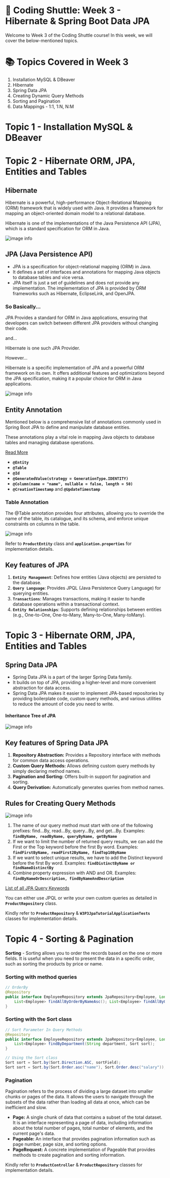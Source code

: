# 🚀 Coding Shuttle: Week 3 - Hibernate & Spring Boot Data JPA
Welcome to Week 3 of the Coding Shuttle course! In this week, we will cover the below-mentioned topics.

# 📚 Topics Covered in Week 3
1. Installation MySQL & DBeaver
2. Hibernate
3. Spring Data JPA
4. Creating Dynamic Query Methods
5. Sorting and Pagination
6. Data Mappings - 1:1, 1:N, N:M

# Topic 1 - Installation MySQL & DBeaver

# Topic 2 - Hibernate ORM, JPA, Entities and Tables

## Hibernate 

Hibernate is a powerful, high-performance Object-Relational Mapping (ORM) framework that is widely used with Java. It provides a framework for mapping an object-oriented domain model to a relational database.

Hibernate is one of the implementations of the Java Persistence API (JPA), which is a standard specification for ORM in Java.

![image info](./assets/hibernate_orm_mapping.png)

## JPA (Java Persistence API)

- JPA is a specification for object-relational mapping (ORM) in Java.
- It defines a set of interfaces and annotations for mapping Java objects to database tables and vice versa. 
- JPA itself is just a set of guidelines and does not provide any implementation. The implementation of JPA is provided by ORM frameworks such as Hibernate, EclipseLink, and OpenJPA.

### So Basically…

JPA Provides a standard for ORM in Java applications, ensuring that developers can switch between different JPA providers without changing their code.

and... 

Hibernate is one such JPA Provider. 

However...

Hibernate is a specific implementation of JPA and a powerful ORM framework on its own. It offers additional features and optimizations beyond the JPA specification, making it a popular choice for ORM in Java applications.

![image info](./assets/jpa-hibernate-db-relation.png)

## Entity Annotation
Mentioned below is a comprehensive list of annotations commonly used in Spring Boot JPA to define and manipulate database entities. 

These annotations play a vital role in mapping Java objects to database tables and managing database operations.

[Read More](https://medium.com/@yadavsunil9699/a-comprehensive-guide-to-annotations-in-spring-boot-jpa-950a05b5eb1b)

- **`@Entity`**
- **`@Table`** 
- **`@Id`**
- **`@GeneratedValue(strategy = GenerationType.IDENTITY)`** 
- **`@Column(name = "name", nullable = false, length = 50)`** 
- **`@CreationTimestamp`** and **`@UpdateTimestamp`**

### Table Annotation
The @Table annotation provides four attributes, allowing you to override the name of the table, its catalogue, and its schema, and enforce unique constraints on columns in the table.

![image info](./assets/table_annotations.png)

Refer to **`ProductEntity`** class and **`application.properties`** for implementation details.

## Key features of JPA

1. **`Entity Management`**: Defines how entities (Java objects) are persisted to the database.
2. **`Query Language`**: Provides JPQL (Java Persistence Query Language) for querying entities.
3. **`Transactions`**: Manages transactions, making it easier to handle database operations within a transactional context.
4. **`Entity Relationships`**: Supports defining relationships between entities (e.g., One-to-One, One-to-Many, Many-to-One, Many-toMany).


# Topic 3 - Hibernate ORM, JPA, Entities and Tables

## Spring Data JPA 

- Spring Data JPA is a part of the larger Spring Data family. 
- It builds on top of JPA, providing a higher-level and more convenient abstraction for data access. 
- Spring Data JPA makes it easier to implement JPA-based repositories by providing boilerplate code, custom query methods, and various utilities to reduce the amount of code you need to write.

#### Inheritance Tree of JPA
![image info](./assets/jpa_repo_inheritance_tree.png)

## Key features of Spring Data JPA 
1. **Repository Abstraction:** Provides a Repository interface with methods for common data access operations. 
2. **Custom Query Methods:** Allows defining custom query methods by simply declaring method names. 
3. **Pagination and Sorting:** Offers built-in support for pagination and sorting. 
4. **Query Derivation:** Automatically generates queries from method names.

## Rules for Creating Query Methods
![image info](./assets/rules_jpa_query_creation.png)

1. The name of our query method must start with one of the following prefixes: find...By, read...By, query...By, and get...By. Examples: **`findByName, readByName, queryByName, getByName`**
2. If we want to limit the number of returned query results, we can add the First or the Top keyword before the first By word. Examples: **`findFirstByName, readFirst2ByName, findTop10ByName`**
3. If we want to select unique results, we have to add the Distinct keyword before the first By word. Examples: **`findDistinctByName or findNameDistinctBy`**
4. Combine property expression with AND and OR. Examples: **`findByNameOrDescription, findByNameAndDescription`**

[List of all JPA Query Keywords](https://docs.spring.io/spring-data/jpa/reference/repositories/query-keywords-reference.html)

You can either use JPQL or write your own custom queries as detailed in **`ProductRepository`** class.

Kindly refer to **`ProductRepository`** & **`W3P3JpaTutorialApplicationTests`** classes for implementation details.

# Topic 4 - Sorting & Pagination

**Sorting** - Sorting allows you to order the records based on the one or more fields. It is useful when you need to present the data in a specific order, such as sorting the products by price or name.

### Sorting with method queries

```java
// OrderBy
@Repository
public interface EmployeeRepository extends JpaRepository<Employee, Long> { 
    List<Employee> findAllByOrderByNameAsc(); List<Employee> findAllByOrderByNameDesc(); 
}
```
### Sorting with the Sort class

```java
// Sort Parameter In Query Methods 
@Repository 
public interface EmployeeRepository extends JpaRepository<Employee, Long> { 
    List<Employee> findByDepartment(String department, Sort sort); 
} 

// Using the Sort class
Sort sort = Sort.by(Sort.Direction.ASC, sortField); 
Sort sort = Sort.by(Sort.Order.asc("name"), Sort.Order.desc("salary"));
```

### Pagination 
Pagination refers to the process of dividing a large dataset into smaller chunks or pages of the data. It allows the users to navigate through the subsets of the data rather than loading all data at once, which can be inefficient and slow.
- **Page:** A single chunk of data that contains a subset of the total dataset. It is an interface representing a page of data, including information about the total number of pages, total number of elements, and the current page's data. 
- **Pageable:** An interface that provides pagination information such as page number, page size, and sorting options. 
- **PageRequest:** A concrete implementation of Pageable that provides methods to create pagination and sorting information.

Kindly refer to **`ProductController`** & **`ProductRepository`** classes for implementation details.
